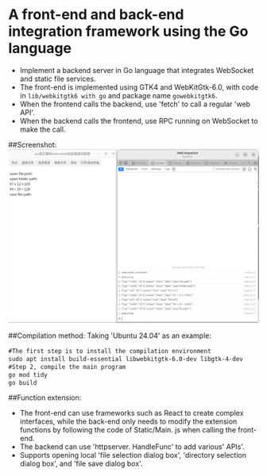 # A front-end and back-end integration framework using the Go language
* Implement a backend server in Go language that integrates WebSocket and static file services.
* The front-end is implemented using GTK4 and WebKitGtk-6.0, with code in ` lib/webkitgtk6 with go ` and package name ` gowebkitgtk6 `.
* When the frontend calls the backend, use 'fetch' to call a regular 'web API'.
* When the backend calls the frontend, use RPC running on WebSocket to make the call.

##Screenshot:
![webkitgtk6go](webkitgo.png)

##Compilation method:
Taking 'Ubuntu 24.04' as an example:

```
#The first step is to install the compilation environment
sudo apt install build-essential libwebkitgtk-6.0-dev libgtk-4-dev
#Step 2, compile the main program
go mod tidy
go build
```
##Function extension:
* The front-end can use frameworks such as React to create complex interfaces, while the back-end only needs to modify the extension functions by following the code of Static/Main. js when calling the front-end.
* The backend can use 'httpserver. HandleFunc' to add various' APIs'.
* Supports opening local 'file selection dialog box', 'directory selection dialog box', and 'file save dialog box'.